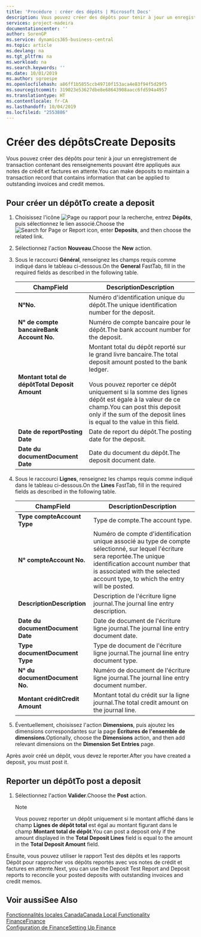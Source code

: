 ```yaml
---
title: 'Procédure : créer des dépôts | Microsoft Docs'
description: Vous pouvez créer des dépôts pour tenir à jour un enregistrement de transaction contenant des renseignements pouvant être appliqués aux notes de crédit et factures en attente.
services: project-madeira
documentationcenter: ''
author: SorenGP
ms.service: dynamics365-business-central
ms.topic: article
ms.devlang: na
ms.tgt_pltfrm: na
ms.workload: na
ms.search.keywords: ''
ms.date: 10/01/2019
ms.author: sgroespe
ms.openlocfilehash: a86ff1b5855ccb49710f153aca4e83f94f5d29f5
ms.sourcegitcommit: 319023e53627dbe8e68643908aacc6fd594a4957
ms.translationtype: HT
ms.contentlocale: fr-CA
ms.lasthandoff: 10/04/2019
ms.locfileid: "2553886"
---
```

# <a name="create-deposits"></a><span data-ttu-id="93dd6-103">Créer des dépôts</span><span class="sxs-lookup"><span data-stu-id="93dd6-103">Create Deposits</span></span>
<span data-ttu-id="93dd6-104">Vous pouvez créer des dépôts pour tenir à jour un enregistrement de transaction contenant des renseignements pouvant être appliqués aux notes de crédit et factures en attente.</span><span class="sxs-lookup"><span data-stu-id="93dd6-104">You can make deposits to maintain a transaction record that contains information that can be applied to outstanding invoices and credit memos.</span></span>  

## <a name="to-create-a-deposit"></a><span data-ttu-id="93dd6-105">Pour créer un dépôt</span><span class="sxs-lookup"><span data-stu-id="93dd6-105">To create a deposit</span></span>  
1.  <span data-ttu-id="93dd6-106">Choisissez l'icône ![Page ou rapport pour la recherche](../../media/ui-search/search_small.png "icône Page ou rapport pour la recherche"), entrez **Dépôts**, puis sélectionnez le lien associé.</span><span class="sxs-lookup"><span data-stu-id="93dd6-106">Choose the ![Search for Page or Report](../../media/ui-search/search_small.png "Search for Page or Report icon") icon, enter **Deposits**, and then choose the related link.</span></span>  
2.  <span data-ttu-id="93dd6-107">Sélectionnez l'action **Nouveau**.</span><span class="sxs-lookup"><span data-stu-id="93dd6-107">Choose the **New** action.</span></span>  
3.  <span data-ttu-id="93dd6-108">Sous le raccourci **Général**, renseignez les champs requis comme indiqué dans le tableau ci-dessous.</span><span class="sxs-lookup"><span data-stu-id="93dd6-108">On the **General** FastTab, fill in the required fields as described in the following table.</span></span>  

    |<span data-ttu-id="93dd6-109">Champ</span><span class="sxs-lookup"><span data-stu-id="93dd6-109">Field</span></span>|<span data-ttu-id="93dd6-110">Description</span><span class="sxs-lookup"><span data-stu-id="93dd6-110">Description</span></span>|  
    |---------------------------------|---------------------------------------|  
    |<span data-ttu-id="93dd6-111">**N°**</span><span class="sxs-lookup"><span data-stu-id="93dd6-111">**No.**</span></span>|<span data-ttu-id="93dd6-112">Numéro d'identification unique du dépôt.</span><span class="sxs-lookup"><span data-stu-id="93dd6-112">The unique identification number for the deposit.</span></span>|  
    |<span data-ttu-id="93dd6-113">**N° de compte bancaire**</span><span class="sxs-lookup"><span data-stu-id="93dd6-113">**Bank Account No.**</span></span>|<span data-ttu-id="93dd6-114">Numéro de compte bancaire pour le dépôt.</span><span class="sxs-lookup"><span data-stu-id="93dd6-114">The bank account number for the deposit.</span></span>|  
    |<span data-ttu-id="93dd6-115">**Montant total de dépôt**</span><span class="sxs-lookup"><span data-stu-id="93dd6-115">**Total Deposit Amount**</span></span>|<span data-ttu-id="93dd6-116">Montant total du dépôt reporté sur le grand livre bancaire.</span><span class="sxs-lookup"><span data-stu-id="93dd6-116">The total deposit amount posted to the bank ledger.</span></span><br /><br /> <span data-ttu-id="93dd6-117">Vous pouvez reporter ce dépôt uniquement si la somme des lignes dépôt est égale à la valeur de ce champ.</span><span class="sxs-lookup"><span data-stu-id="93dd6-117">You can post this deposit only if the sum of the deposit lines is equal to the value in this field.</span></span>|  
    |<span data-ttu-id="93dd6-118">**Date de report**</span><span class="sxs-lookup"><span data-stu-id="93dd6-118">**Posting Date**</span></span>|<span data-ttu-id="93dd6-119">Date de report du dépôt.</span><span class="sxs-lookup"><span data-stu-id="93dd6-119">The posting date for the deposit.</span></span>|  
    |<span data-ttu-id="93dd6-120">**Date du document**</span><span class="sxs-lookup"><span data-stu-id="93dd6-120">**Document Date**</span></span>|<span data-ttu-id="93dd6-121">Date du document du dépôt.</span><span class="sxs-lookup"><span data-stu-id="93dd6-121">The deposit document date.</span></span>|  
4.  <span data-ttu-id="93dd6-122">Sous le raccourci **Lignes**, renseignez les champs requis comme indiqué dans le tableau ci-dessous.</span><span class="sxs-lookup"><span data-stu-id="93dd6-122">On the **Lines** FastTab, fill in the required fields as described in the following table.</span></span>  

    |<span data-ttu-id="93dd6-123">Champ</span><span class="sxs-lookup"><span data-stu-id="93dd6-123">Field</span></span>|<span data-ttu-id="93dd6-124">Description</span><span class="sxs-lookup"><span data-stu-id="93dd6-124">Description</span></span>|  
    |---------------------------------|---------------------------------------|  
    |<span data-ttu-id="93dd6-125">**Type compte**</span><span class="sxs-lookup"><span data-stu-id="93dd6-125">**Account Type**</span></span>|<span data-ttu-id="93dd6-126">Type de compte.</span><span class="sxs-lookup"><span data-stu-id="93dd6-126">The account type.</span></span>|  
    |<span data-ttu-id="93dd6-127">**N° compte**</span><span class="sxs-lookup"><span data-stu-id="93dd6-127">**Account No.**</span></span>|<span data-ttu-id="93dd6-128">Numéro de compte d'identification unique associé au type de compte sélectionné, sur lequel l'écriture sera reportée.</span><span class="sxs-lookup"><span data-stu-id="93dd6-128">The unique identification account number that is associated with the selected account type, to which the entry will be posted.</span></span>|  
    |<span data-ttu-id="93dd6-129">**Description**</span><span class="sxs-lookup"><span data-stu-id="93dd6-129">**Description**</span></span>|<span data-ttu-id="93dd6-130">Description de l'écriture ligne journal.</span><span class="sxs-lookup"><span data-stu-id="93dd6-130">The journal line entry description.</span></span>|  
    |<span data-ttu-id="93dd6-131">**Date du document**</span><span class="sxs-lookup"><span data-stu-id="93dd6-131">**Document Date**</span></span>|<span data-ttu-id="93dd6-132">Date de document de l'écriture ligne journal.</span><span class="sxs-lookup"><span data-stu-id="93dd6-132">The journal line entry document date.</span></span>|  
    |<span data-ttu-id="93dd6-133">**Type document**</span><span class="sxs-lookup"><span data-stu-id="93dd6-133">**Document Type**</span></span>|<span data-ttu-id="93dd6-134">Type de document de l'écriture ligne journal.</span><span class="sxs-lookup"><span data-stu-id="93dd6-134">The journal line entry document type.</span></span>|  
    |<span data-ttu-id="93dd6-135">**N° du document**</span><span class="sxs-lookup"><span data-stu-id="93dd6-135">**Document No.**</span></span>|<span data-ttu-id="93dd6-136">Numéro de document de l'écriture ligne journal.</span><span class="sxs-lookup"><span data-stu-id="93dd6-136">The journal line entry document number.</span></span>|  
    |<span data-ttu-id="93dd6-137">**Montant crédit**</span><span class="sxs-lookup"><span data-stu-id="93dd6-137">**Credit Amount**</span></span>|<span data-ttu-id="93dd6-138">Montant total du crédit sur la ligne journal.</span><span class="sxs-lookup"><span data-stu-id="93dd6-138">The total credit amount on the journal line.</span></span>|  

5.  <span data-ttu-id="93dd6-139">Éventuellement, choisissez l'action **Dimensions**, puis ajoutez les dimensions correspondantes sur la page **Écritures de l'ensemble de dimensions**.</span><span class="sxs-lookup"><span data-stu-id="93dd6-139">Optionally, choose the **Dimensions** action, and then add relevant dimensions on the **Dimension Set Entries** page.</span></span>  

<span data-ttu-id="93dd6-140">Après avoir créé un dépôt, vous devez le reporter.</span><span class="sxs-lookup"><span data-stu-id="93dd6-140">After you have created a deposit, you must post it.</span></span>  

## <a name="to-post-a-deposit"></a><span data-ttu-id="93dd6-141">Reporter un dépôt</span><span class="sxs-lookup"><span data-stu-id="93dd6-141">To post a deposit</span></span>  
1. <span data-ttu-id="93dd6-142">Sélectionnez l'action **Valider**.</span><span class="sxs-lookup"><span data-stu-id="93dd6-142">Choose the **Post** action.</span></span>  

    > [!NOTE]  
    >  <span data-ttu-id="93dd6-143">Vous pouvez reporter un dépôt uniquement si le montant affiché dans le champ **Lignes de dépôt total** est égal au montant figurant dans le champ **Montant total de dépôt**.</span><span class="sxs-lookup"><span data-stu-id="93dd6-143">You can post a deposit only if the amount displayed in the **Total Deposit Lines** field is equal to the amount in the **Total Deposit Amount** field.</span></span>  

<span data-ttu-id="93dd6-144">Ensuite, vous pouvez utiliser le rapport Test des dépôts et les rapports Dépôt pour rapprocher vos dépôts reportés avec vos notes de crédit et factures en attente.</span><span class="sxs-lookup"><span data-stu-id="93dd6-144">Next, you can use the Deposit Test Report and Deposit reports to reconcile your posted deposits with outstanding invoices and credit memos.</span></span>  

## <a name="see-also"></a><span data-ttu-id="93dd6-145">Voir aussi</span><span class="sxs-lookup"><span data-stu-id="93dd6-145">See Also</span></span>  
[<span data-ttu-id="93dd6-146">Fonctionnalités locales Canada</span><span class="sxs-lookup"><span data-stu-id="93dd6-146">Canada Local Functionality</span></span>](canada-local-functionality.md)  
[<span data-ttu-id="93dd6-147">Finance</span><span class="sxs-lookup"><span data-stu-id="93dd6-147">Finance</span></span>](../../finance.md)  
[<span data-ttu-id="93dd6-148">Configuration de Finance</span><span class="sxs-lookup"><span data-stu-id="93dd6-148">Setting Up Finance</span></span>](../../finance.md)  

